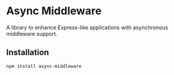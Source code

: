 # Async Middleware

A library to enhance Express-like applications with asynchronous middleware support.

## Installation

```bash
npm install async-middleware
```
